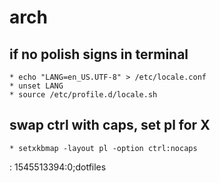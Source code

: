 # arch

## if no polish signs in terminal
    * echo "LANG=en_US.UTF-8" > /etc/locale.conf
    * unset LANG
    * source /etc/profile.d/locale.sh
## swap ctrl with caps, set pl for X
    * setxkbmap -layout pl -option ctrl:nocaps 


















: 1545513394:0;dotfiles


    
    
